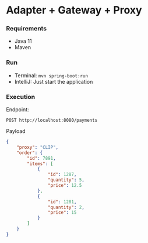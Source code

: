 # Adapter + Gateway + Proxy

### Requirements

- Java 11
- Maven

### Run

- Terminal: `mvn spring-boot:run`
- IntelliJ: Just start the application

### Execution

Endpoint:

`POST http://localhost:8080/payments`

Payload
```json
{
    "proxy": "CLIP",
    "order": {
        "id": 7891,
        "items": [
            {
                "id": 1287,
                "quantity": 5,
                "price": 12.5
            },
            {
                "id": 1281,
                "quantity": 2,
                "price": 15
            }
        ]
    }
}
```